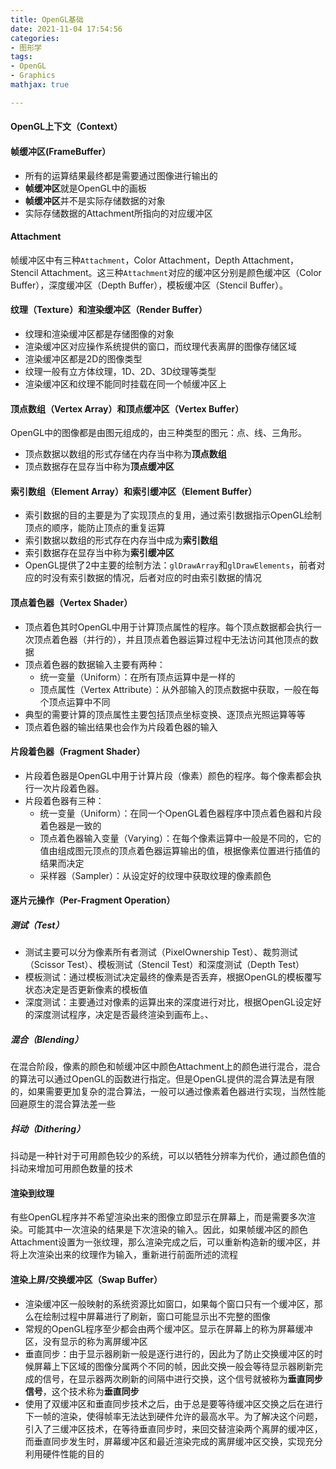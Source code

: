 ```yaml
---
title: OpenGL基础
date: 2021-11-04 17:54:56
categories: 
- 图形学
tags:
- OpenGL
- Graphics
mathjax: true

---
```


#### OpenGL上下文（Context）



#### 帧缓冲区(FrameBuffer）

* 所有的运算结果最终都是需要通过图像进行输出的
* **帧缓冲区**就是OpenGL中的画板
* **帧缓冲区**并不是实际存储数据的对象
* 实际存储数据的Attachment所指向的对应缓冲区

#### Attachment

帧缓冲区中有三种`Attachment`，Color Attachment，Depth Attachment，Stencil Attachment。这三种`Attachment`对应的缓冲区分别是颜色缓冲区（Color Buffer），深度缓冲区（Depth Buffer），模板缓冲区（Stencil Buffer）。

#### 纹理（Texture）和渲染缓冲区（Render Buffer）

* 纹理和渲染缓冲区都是存储图像的对象
* 渲染缓冲区对应操作系统提供的窗口，而纹理代表离屏的图像存储区域
* 渲染缓冲区都是2D的图像类型
* 纹理一般有立方体纹理，1D、2D、3D纹理等类型
* 渲染缓冲区和纹理不能同时挂载在同一个帧缓冲区上

#### 顶点数组（Vertex Array）和顶点缓冲区（Vertex Buffer）

OpenGL中的图像都是由图元组成的，由三种类型的图元：点、线、三角形。

* 顶点数据以数组的形式存储在内存当中称为**顶点数组**
* 顶点数据存在显存当中称为**顶点缓冲区**

#### 索引数组（Element Array）和索引缓冲区（Element Buffer）

* 索引数据的目的主要是为了实现顶点的复用，通过索引数据指示OpenGL绘制顶点的顺序，能防止顶点的重复运算
* 索引数据以数组的形式存在内存当中成为**索引数组**
* 索引数据存在显存当中称为**索引缓冲区**
* OpenGL提供了2中主要的绘制方法：`glDrawArray`和`glDrawElements`，前者对应的时没有索引数据的情况，后者对应的时由索引数据的情况

#### 顶点着色器（Vertex Shader）

* 顶点着色其时OpenGL中用于计算顶点属性的程序。每个顶点数据都会执行一次顶点着色器（并行的），并且顶点着色器运算过程中无法访问其他顶点的数据
* 顶点着色器的数据输入主要有两种：
  * 统一变量（Uniform）：在所有顶点运算中是一样的
  * 顶点属性（Vertex Attribute）：从外部输入的顶点数据中获取，一般在每个顶点运算中不同
* 典型的需要计算的顶点属性主要包括顶点坐标变换、逐顶点光照运算等等
* 顶点着色器的输出结果也会作为片段着色器的输入

#### 片段着色器（Fragment Shader）

* 片段着色器是OpenGL中用于计算片段（像素）颜色的程序。每个像素都会执行一次片段着色器。
* 片段着色器有三种：
  * 统一变量（Uniform）：在同一个OpenGL着色器程序中顶点着色器和片段着色器是一致的
  * 顶点着色器输入变量（Varying）：在每个像素运算中一般是不同的，它的值由组成图元顶点的顶点着色器运算输出的值，根据像素位置进行插值的结果而决定
  * 采样器（Sampler）：从设定好的纹理中获取纹理的像素颜色

#### 逐片元操作（Per-Fragment Operation）

##### 测试（Test）

* 测试主要可以分为像素所有者测试（PixelOwnership Test）、裁剪测试（Scissor Test）、模板测试（Stencil Test）和深度测试（Depth Test）
* 模板测试：通过模板测试决定最终的像素是否丢弃，根据OpenGL的模板覆写状态决定是否更新像素的模板值
* 深度测试：主要通过对像素的运算出来的深度进行对比，根据OpenGL设定好的深度测试程序，决定是否最终渲染到画布上。、

##### 混合（Blending）

在混合阶段，像素的颜色和帧缓冲区中颜色Attachment上的颜色进行混合，混合的算法可以通过OpenGL的函数进行指定。但是OpenGL提供的混合算法是有限的，如果需要更加复杂的混合算法，一般可以通过像素着色器进行实现，当然性能回避原生的混合算法差一些

##### 抖动（Dithering）

抖动是一种针对于可用颜色较少的系统，可以以牺牲分辨率为代价，通过颜色值的抖动来增加可用颜色数量的技术

#### 渲染到纹理

有些OpenGL程序并不希望渲染出来的图像立即显示在屏幕上，而是需要多次渲染。可能其中一次渲染的结果是下次渲染的输入。因此，如果帧缓冲区的颜色Attachment设置为一张纹理，那么渲染完成之后，可以重新构造新的缓冲区，并将上次渲染出来的纹理作为输入，重新进行前面所述的流程


#### 渲染上屏/交换缓冲区（Swap Buffer）

* 渲染缓冲区一般映射的系统资源比如窗口，如果每个窗口只有一个缓冲区，那么在绘制过程中屏幕进行了刷新，窗口可能显示出不完整的图像
* 常规的OpenGL程序至少都会由两个缓冲区。显示在屏幕上的称为屏幕缓冲区，没有显示的称为离屏缓冲区
* 垂直同步：由于显示器刷新一般是逐行进行的，因此为了防止交换缓冲区的时候屏幕上下区域的图像分属两个不同的帧，因此交换一般会等待显示器刷新完成的信号，在显示器两次刷新的间隔中进行交换，这个信号就被称为**垂直同步信号**，这个技术称为**垂直同步**
* 使用了双缓冲区和垂直同步技术之后，由于总是要等待缓冲区交换之后在进行下一帧的渲染，使得帧率无法达到硬件允许的最高水平。为了解决这个问题，引入了三缓冲区技术，在等待垂直同步时，来回交替渲染两个离屏的缓冲区，而垂直同步发生时，屏幕缓冲区和最近渲染完成的离屏缓冲区交换，实现充分利用硬件性能的目的
